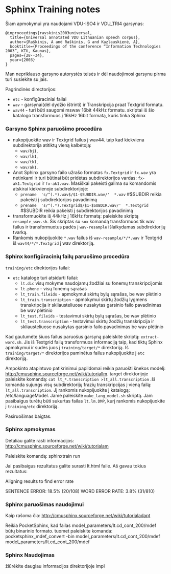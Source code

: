 Sphinx Training notes
=================================

Šiam apmokymui yra naudojami VDU-ISO4 ir VDU_TRI4 garsynas:

    @inproceedings{ravskinis2003universal,
      title={Universal annotated VDU Lithuanian speech corpus},
      author={Raškinis, A and Raškinis, G and Kazlauskienė, A},
      booktitle={Proceedings of the conference “Information Technologies 2003”, KTU, Kaunas},
      pages={28--34},
      year={2003}
    }

Man nepriklauso garsyno autorystės teisės ir dėl naudojimosi garsynu pirma turi susiekite su jais.


Pagrindinės directorijos:
*   `etc` - konfigūraciniai failai
*   `wav` - garsynai(dėl dydžio ištrinti) ir Transkripcija praat Textgrid formatu.
*   `wav44` - turi būti saugomi mswav 16bit 44kHz formatu. skriptai iš šio katalogo transformuos į 16kHz 16bit formatą, kuris tinka Sphinx

###  Garsyno Sphinx paruošimo procedūra
*   nukopijuokite wav ir Textgrid failus į wav44. taip kad kiekviena subdirektorija atitiktų vieną kalbėtoją:
    * `wav/bj1`,
    * `wav/lk1`,
    * `wav/tk1`,
    * `wav/ak1`.
*   Anot Sphinx garsyno failo užrašo formatas `fx.Textgrid` ir `fx.wav` yra netinkami ir turi būtinai būt pridėtas subdirektorijos vardas: `fx-ak1.Textgrid` ir `fx-ak1.wav`. Masiškai pakeisti galima su komandomis atskirai kiekvienoje subdirektorijoje: 
    * `prename  's/^(.*).wav$/$1-$SUBDIR.wav/'  *.wav` #$SUBDIR reikia pakeisti į subdirektorijos pavadinimą
    * `prename  's/^(.*).Textgrid$/$1-$SUBDIR.wav/'  *.Textgrid` #$SUBDIR reikia pakeisti į subdirektorijos pavadinimą
*   transformuokite iš 44kHz į 16kHz formatą: paleiskite skriptą `resample_wav.sh`. Šis skriptas su `sox` komandą transformuos tik wav failus ir transformuotus padės į `wav-resample` išlaikydamas subdirektorijų tvarką.
*   Rankomis nukopijuokite `*.wav` failus iš `wav-resample/*/*.wav` ir Textgrid iš `wav44/*/*.Textgrid` į wav direktoriją.

### Sphinx konfigūracinių failų paruošimo procedūra
`training/etc` direktorijos failai:
*   `etc` kataloge turi atsidurti failai:
    * `lt.dic` visų mokyme naudojamų žodžiai su fonemų transkripcijomis
    * `lt.phone` - visų fonemų sąrašas
    * `lt_train.fileids` - apmokymui skirtų bylų sąrašas, be wav plėtinio
    * `lt_train.transcription` - apmokymui skirtų žodžių lygmens transkripcija ir skliausteliuose nusakytas garsinio failo pavadinimas be wav plėtinio
    * `lt_test.fileids` - testavimui skirtų bylų sąrašas, be wav plėtinio
    * `lt_test.transcription` - testavimui skirtų žodžių transkripcija ir skliausteliuose nusakytas garsinio failo pavadinimas be wav plėtinio

Kad gautumėte šiuos failus paruošus garsyną paleiskite skriptą: `extract-word.sh`. Jis iš Textgrid failų transformuos informaciją taip, kad tiktų Sphinx apmokymui ir sudės juos į `training/target/*` direktoriją. Iš `training/target/*` direktorijos paminėtus failus nukopijuokite į `etc` direktoriją.

Ampokinto atapintuvo patikrinimui papildomai reikia paruošti šnekos modelį: http://cmusphinx.sourceforge.net/wiki/tutoriallm. target direktorijoje paleiskite komandą:
`cat lt_*.transcription >lt_all.transcription` .ši komanda sujungs visų subdirektorijų frazių transkripcijas į vieną failą: `lt_all.transcription`. Jį rankomis nukopijuokite į katalogą: /etc/languageModel. Jame paleiskite `make_lang_model.sh` skriptą. Jam pasibaigus turėtų būti sukurtas failas `lt.lm.DMP`, kurį rankomis nukopijuokite į `training/etc` direktoriją.




Pasiruošimas baigtas.

### Sphinx apmokymas

Detaliau galite rasti informacijos: http://cmusphinx.sourceforge.net/wiki/tutorialam

Paleiskite komandą: sphinxtrain run

Jai pasibaigus rezultatus galite surasti lt.html faile. Aš gavau tokius rezultatus:

Aligning results to find error rate

SENTENCE ERROR: 18.5% (20/108) WORD ERROR RATE: 3.8% (31/810)

### Sphinx paruošimas naudojimui

Kaip rašoma čia: http://cmusphinx.sourceforge.net/wiki/tutorialadapt

Reikia PocketSphinx, kad failas model_parameters/lt.cd_cont_200/mdef būtų binarinio formato. tuomet paleiskite komanda: pocketsphinx_mdef_convert -bin model_parameters/lt.cd_cont_200/mdef model_parameters/lt.cd_cont_200/mdef

### Sphinx Naudojimas

žiūrėkite daugiau informacijos direktorijoje impl



